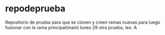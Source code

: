# repodeprueba
Repositorio de prueba para que se clonen y creen ramas nuevas  para luego fusionar con la rama principal(main)
lunes 29 otra prueba, leo. A